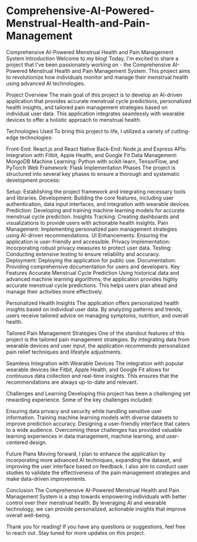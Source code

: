 # Comprehensive-AI-Powered-Menstrual-Health-and-Pain-Management
Comprehensive AI-Powered Menstrual Health and Pain Management System
Introduction
Welcome to my blog! Today, I'm excited to share a project that I've been passionately working on - the Comprehensive AI-Powered Menstrual Health and Pain Management System. This project aims to revolutionize how individuals monitor and manage their menstrual health using advanced AI technologies.

Project Overview
The main goal of this project is to develop an AI-driven application that provides accurate menstrual cycle predictions, personalized health insights, and tailored pain management strategies based on individual user data. This application integrates seamlessly with wearable devices to offer a holistic approach to menstrual health.

Technologies Used
To bring this project to life, I utilized a variety of cutting-edge technologies:

Front-End: React.js and React Native
Back-End: Node.js and Express
APIs: Integration with Fitbit, Apple Health, and Google Fit
Data Management: MongoDB
Machine Learning: Python with scikit-learn, TensorFlow, and PyTorch
Web Framework: Flask
Implementation Phases
The project is structured into several key phases to ensure a thorough and systematic development process:

Setup: Establishing the project framework and integrating necessary tools and libraries.
Development: Building the core features, including user authentication, data input interfaces, and integration with wearable devices.
Prediction: Developing and training machine learning models for accurate menstrual cycle prediction.
Insights Tracking: Creating dashboards and visualizations to provide users with actionable health insights.
Pain Management: Implementing personalized pain management strategies using AI-driven recommendations.
UI Enhancements: Ensuring the application is user-friendly and accessible.
Privacy Implementation: Incorporating robust privacy measures to protect user data.
Testing: Conducting extensive testing to ensure reliability and accuracy.
Deployment: Deploying the application for public use.
Documentation: Providing comprehensive documentation for users and developers.
Key Features
Accurate Menstrual Cycle Prediction
Using historical data and advanced machine learning algorithms, the application provides highly accurate menstrual cycle predictions. This helps users plan ahead and manage their activities more effectively.

Personalized Health Insights
The application offers personalized health insights based on individual user data. By analyzing patterns and trends, users receive tailored advice on managing symptoms, nutrition, and overall health.

Tailored Pain Management Strategies
One of the standout features of this project is the tailored pain management strategies. By integrating data from wearable devices and user input, the application recommends personalized pain relief techniques and lifestyle adjustments.

Seamless Integration with Wearable Devices
The integration with popular wearable devices like Fitbit, Apple Health, and Google Fit allows for continuous data collection and real-time insights. This ensures that the recommendations are always up-to-date and relevant.

Challenges and Learning
Developing this project has been a challenging yet rewarding experience. Some of the key challenges included:

Ensuring data privacy and security while handling sensitive user information.
Training machine learning models with diverse datasets to improve prediction accuracy.
Designing a user-friendly interface that caters to a wide audience.
Overcoming these challenges has provided valuable learning experiences in data management, machine learning, and user-centered design.

Future Plans
Moving forward, I plan to enhance the application by incorporating more advanced AI techniques, expanding the dataset, and improving the user interface based on feedback. I also aim to conduct user studies to validate the effectiveness of the pain management strategies and make data-driven improvements.

Conclusion
The Comprehensive AI-Powered Menstrual Health and Pain Management System is a step towards empowering individuals with better control over their menstrual health. By leveraging AI and wearable technology, we can provide personalized, actionable insights that improve overall well-being.

Thank you for reading! If you have any questions or suggestions, feel free to reach out. Stay tuned for more updates on this project.

